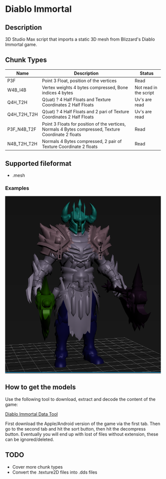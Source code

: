 # Diablo Immortal

## Description

3D Studio Max script that imports a static 3D mesh from Blizzard's Diablo Immortal game.

## Chunk Types

|Name|Description|Status|
|--|--|--|
|P3F|Point 3 Float, position of the vertices|Read
|W4B_I4B|Vertex weights 4 bytes compressed, Bone indices 4 bytes|Not read in the script
|Q4H_T2H|Q(uat) ? 4 Half Floats and Texture Coordinates 2 Half Floats|Uv's are read
|Q4H_T2H_T2H|Q(uat) ? 4 Half Floats and 2 pari of Texture Coordinates 2 Half Floats|Uv's are read
|P3F_N4B_T2F|Point 3 Floats for position of the vertices, Normals 4 Bytes compressed, Texture Coordinate 2 floats|Read
|N4B_T2H_T2H|Normals 4 Bytes compressed, 2 pair of Texture Coordinate 2 floats|Read

## Supported fileformat
- .mesh

### Examples
![diablo import example](../../images/diablo_immortal_screen_01.png)

## How to get the models

Use the following tool to download, extract and decode the content of the game:

[Diablo Immortal Data Tool](https://github.com/CucFlavius/DIDT)

First download the Apple/Android version of the game via the first tab.
Then go to the second tab and hit the sort button, then hit the decompress button.
Eventually you will end up with lost of files without extension, these can be ignored/deleted.

## TODO

- Cover more chunk types
- Convert the .texture2D files into .dds files

